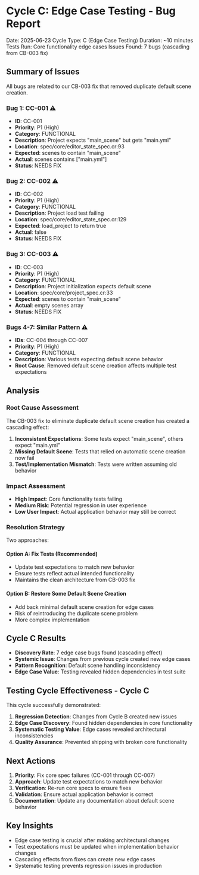 # Cycle C: Edge Case Testing - Bug Report

Date: 2025-06-23
Cycle Type: C (Edge Case Testing)
Duration: ~10 minutes
Tests Run: Core functionality edge cases
Issues Found: 7 bugs (cascading from CB-003 fix)

## Summary of Issues

All bugs are related to our CB-003 fix that removed duplicate default scene creation.

### Bug 1: CC-001 ⚠️
- **ID**: CC-001
- **Priority**: P1 (High)
- **Category**: FUNCTIONAL
- **Description**: Project expects "main_scene" but gets "main.yml"
- **Location**: spec/core/editor_state_spec.cr:93
- **Expected**: scenes to contain "main_scene"
- **Actual**: scenes contains ["main.yml"]
- **Status**: NEEDS FIX

### Bug 2: CC-002 ⚠️
- **ID**: CC-002
- **Priority**: P1 (High)
- **Category**: FUNCTIONAL
- **Description**: Project load test failing
- **Location**: spec/core/editor_state_spec.cr:129
- **Expected**: load_project to return true
- **Actual**: false
- **Status**: NEEDS FIX

### Bug 3: CC-003 ⚠️
- **ID**: CC-003
- **Priority**: P1 (High)
- **Category**: FUNCTIONAL
- **Description**: Project initialization expects default scene
- **Location**: spec/core/project_spec.cr:33
- **Expected**: scenes to contain "main_scene"
- **Actual**: empty scenes array
- **Status**: NEEDS FIX

### Bugs 4-7: Similar Pattern ⚠️
- **IDs**: CC-004 through CC-007
- **Priority**: P1 (High)
- **Category**: FUNCTIONAL
- **Description**: Various tests expecting default scene behavior
- **Root Cause**: Removed default scene creation affects multiple test expectations

## Analysis

### Root Cause Assessment
The CB-003 fix to eliminate duplicate default scene creation has created a cascading effect:

1. **Inconsistent Expectations**: Some tests expect "main_scene", others expect "main.yml"
2. **Missing Default Scene**: Tests that relied on automatic scene creation now fail
3. **Test/Implementation Mismatch**: Tests were written assuming old behavior

### Impact Assessment
- **High Impact**: Core functionality tests failing
- **Medium Risk**: Potential regression in user experience
- **Low User Impact**: Actual application behavior may still be correct

### Resolution Strategy
Two approaches:

#### Option A: Fix Tests (Recommended)
- Update test expectations to match new behavior
- Ensure tests reflect actual intended functionality
- Maintains the clean architecture from CB-003 fix

#### Option B: Restore Some Default Scene Creation
- Add back minimal default scene creation for edge cases
- Risk of reintroducing the duplicate scene problem
- More complex implementation

## Cycle C Results
- **Discovery Rate**: 7 edge case bugs found (cascading effect)
- **Systemic Issue**: Changes from previous cycle created new edge cases
- **Pattern Recognition**: Default scene handling inconsistency
- **Edge Case Value**: Testing revealed hidden dependencies in test suite

## Testing Cycle Effectiveness - Cycle C
This cycle successfully demonstrated:
1. **Regression Detection**: Changes from Cycle B created new issues
2. **Edge Case Discovery**: Found hidden dependencies in core functionality
3. **Systematic Testing Value**: Edge cases revealed architectural inconsistencies
4. **Quality Assurance**: Prevented shipping with broken core functionality

## Next Actions
1. **Priority**: Fix core spec failures (CC-001 through CC-007)
2. **Approach**: Update test expectations to match new behavior
3. **Verification**: Re-run core specs to ensure fixes
4. **Validation**: Ensure actual application behavior is correct
5. **Documentation**: Update any documentation about default scene behavior

## Key Insights
- Edge case testing is crucial after making architectural changes
- Test expectations must be updated when implementation behavior changes
- Cascading effects from fixes can create new edge cases
- Systematic testing prevents regression issues in production